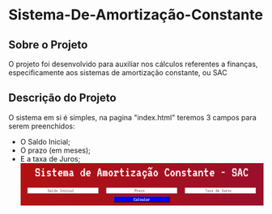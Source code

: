 # Sistema-De-Amortização-Constante
<h2>Sobre o Projeto</h2>
<p> O projeto foi desenvolvido para auxiliar nos cálculos referentes a finanças, especificamente aos sistemas de amortização constante, ou SAC </p>

<h2> Descrição do Projeto </h2>
<p> O sistema em si é simples, na pagina "index.html" teremos 3 campos para serem preenchidos:
<ul>
<li> O Saldo Inicial;
<li> O prazo (em meses);
<li> E a taxa de Juros;
</li>
  <img src= "./img/form.png" title="Formulario" alt="Formulario"/>
</p>
